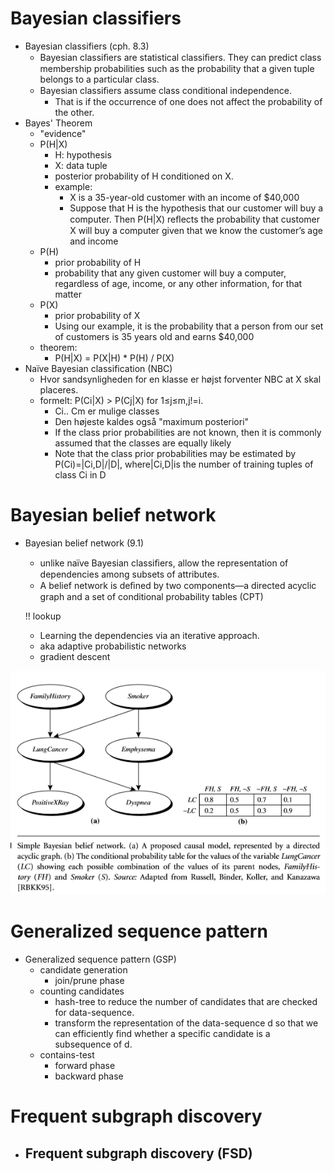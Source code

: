 Bayesian classifiers
===================
- Bayesian classifiers (cph. 8.3)
    - Bayesian classiﬁers are statistical classiﬁers. 
     They can predict class membership probabilities such as the probability that a given tuple belongs to a particular class. 
    - Bayesian classiﬁers assume class conditional independence. 
        - That is if the occurrence of one does not affect the probability of the other.
- Bayes' Theorem
    - "evidence"
    - P(H|X)
        - H: hypothesis
        - X: data tuple
        - posterior probability of H conditioned on X.
        - example:
            - X is a 35-year-old customer with an income of $40,000 
            - Suppose that H is the hypothesis that our customer will buy a computer. 
            Then P(H|X) reﬂects the probability that customer X will buy a computer given that we know the customer’s age and income
    - P(H)
        - prior probability of H
        - probability that any given customer will buy a computer, regardless of age, income, or any other information, for that matter
    - P(X)  
        - prior probability of X
        - Using our example, it is the probability that a person from our set of customers is 35 years old and earns $40,000
    - theorem:
        - P(H|X) = P(X|H) * P(H) / P(X)
- Naïve Bayesian classification (NBC)
    - Hvor sandsynligheden for en klasse er højst forventer NBC at X skal placeres.
    - formelt: P(Ci|X) > P(Cj|X) for 1≤j≤m,j!=i.
        - Ci.. Cm er mulige classes
        - Den højeste kaldes også "maximum posteriori" 
        - If the class prior probabilities are not known, then it is commonly assumed that the classes are equally likely
        - Note that the class prior probabilities may be estimated by P(Ci)=|Ci,D|/|D|, where|Ci,D|is the number of training tuples of class Ci in D




Bayesian belief network
======================

- Bayesian belief network (9.1)
    - unlike naïve Bayesian classiﬁers, allow the representation of dependencies among subsets of attributes.
    - A belief network is deﬁned by two components—a directed acyclic graph and a set of conditional probability tables (CPT)
    
    
    
    !! lookup
    - Learning the dependencies via an iterative approach.
    - aka adaptive probabilistic networks
    - gradient descent

![Bayesian_belief_network.PNG](Images/Bayesian_belief_network.PNG)

Generalized sequence pattern
===========================
- Generalized sequence pattern (GSP)
    - candidate generation
        - join/prune phase
    - counting candidates
        - hash-tree to reduce the number of candidates that are checked for data-sequence.
        - transform the representation of the data-sequence d so that we can efficiently find whether a specific candidate is a subsequence of d.
    - contains-test
        - forward phase
        - backward phase

 Frequent subgraph discovery
 ===========================
- Frequent subgraph discovery (FSD)
    - 